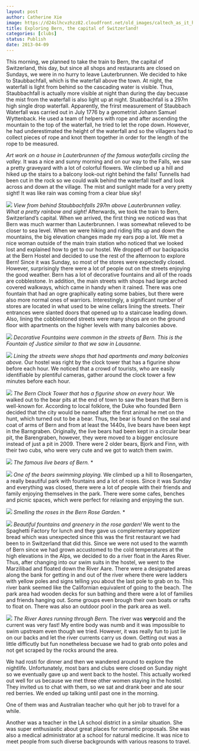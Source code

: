 ```yaml
---
layout: post
author: Catherine Xie
image: https://d24slhcvzhzz82.cloudfront.net/old_images/caltech_as_it_happens/6a0105349b8251970b017ee9ff20c0970d.jpg
title: Exploring Bern, the capital of Switzerland! 
categories: [clubs]
status: Publish
date: 2013-04-09
---
```


This morning, we planned to take the train to Bern, the capital of Switzerland, this day, but since
all shops and restaurants are closed on Sundays, we were in no hurry to leave Lauterbrunnen. We
decided to hike to Staubbachfall, which is the waterfall above the town. At night, the waterfall is light from behind so the cascading water is visible. Thus, Staubbachfall is actually more visible at night than during the day becuase the mist from the waterfall is also light up at night. Stuabbachfall is a 297m high single drop waterfall. Apparently, the frirst measurement of Staubbach Waterfall was carried out in July 1776 by a geometrist Johann Samuel Wyttenback. He used a team of helpers with rope and after ascending the mountain to the top of the waterfall, he tried to let the rope down. However, he had underestimated the height of the waterfall and so the villagers had to collect pieces of rope and knot them together in order for the length of the rope to be measured.

*Art work on a house in Lauterbrunnen of the famous waterfalls circling the valley.*
It was a nice and
sunny morning and on our way to the Falls, we saw a pretty graveyard with a lot of colorful flowers. We
climbed up a hill and hiked up the stairs to a balcony look-out right behind the falls! Tunnells had been cut in the rock so we could walk behind the waterfall itself and look across and down at the village. The mist and sunlight made for a very pretty sight! It was like rain was coming from a clear blue sky!


![](https://d24slhcvzhzz82.cloudfront.net/old_images/caltech_as_it_happens/6a0105349b8251970b017ee9ff226a970d.jpg)
  *View from behind Staubbachfalls 297m above Lauterbrunnen valley. What a pretty rainbow and sight!*
Afterwards,
we took the train to Bern, Switzerland’s capital. When we arrived, the first thing we noticed was that Bern was much
warmer than Lauterbrunnen. I was somewhat relieved to be closer to sea
level. When we were hiking and riding lifts up and down the mountains, the big
elevation changes made my ears pop a lot. We met a nice woman outside of the main train station who noticed that we
looked lost and explained how to get to our hostel. We dropped off our backpacks at the Bern Hostel and decided to use the rest of the afternoon to explore Bern!
Since it was
Sunday, so most of the stores were expectedly closed. However, surprisingly there were a lot of people out
on the streets enjoying the good weather. Bern has a lot of decorative fountains and all of the roads are cobblestone. In addition, the main streets with shops had large arched covered walkways, which came in handy when it rained. There was one fountain that had an ogre graphically eating some babies, but there were also more
normal ones of warriors. Interestingly, a significant number of stores are
located in what used to be wine cellars lining the streets. Their entrances were slanted doors that opened up to a staircase leading down. Also, lining the cobblestoned streets were many shops are on the
ground floor with apartments on the higher levels with many balconies above.


![](https://d24slhcvzhzz82.cloudfront.net/old_images/caltech_as_it_happens/6a0105349b8251970b017d428af0ff970c.jpg)
*Decorative Fountains were common in the streets of Bern. This is the Fountain of Justice similar to that we saw in Lausanne.*

![](https://d24slhcvzhzz82.cloudfront.net/old_images/caltech_as_it_happens/6a0105349b8251970b017c385bd445970b.jpg)
*Lining the streets were shops that had apartments and many balconies above.*
Our hostel was right by the clock tower that has a figurine show before each hour. We noticed that a crowd of tourists, who are easily identifiable by plentiful cameras, gather around the clock tower a few minutes before each hour.


![](https://d24slhcvzhzz82.cloudfront.net/old_images/caltech_as_it_happens/6a0105349b8251970b017d428afd58970c.jpg)
*The Bern Clock Tower that has a figurine show on every hour.*
We
walked out to the bear pits at the end of town to saw the bears that Bern is well-known for. According to local folklore, the Duke who founded Bern decided that the city would be named after the first animal he met on the hunt, which turned out to be a bear. Thus, the bear is found on the seal and coat of arms of Bern and from at least the 1440s, live bears have been kept in the Barngraben. Originally, the live bears had been kept in a circular bear pit, the Barengraben, however, they were moved to a bigger enclosure instead of just a pit in 2009. There were 2 older bears, Bjork and Finn, with their two cubs, who were very cute and we got to
watch them swim.


![](https://d24slhcvzhzz82.cloudfront.net/old_images/caltech_as_it_happens/6a0105349b8251970b017ee9ff3c71970d.jpg)
*The famous live bears of Bern.*
*

![](https://d24slhcvzhzz82.cloudfront.net/old_images/caltech_as_it_happens/6a0105349b8251970b017ee9ff3d22970d.jpg)
*One of the bears swimming playing.*
We
climbed up a hill to Rosengarten, a really beautiful park with fountains and a
lot of roses. Since it was Sunday and everything was closed, there were a lot
of people with their friends and family enjoying themselves in the park. There were some cafes, benches and picnic spaces, which were perfect for relaxing and enjoying the sun.


![](https://d24slhcvzhzz82.cloudfront.net/old_images/caltech_as_it_happens/6a0105349b8251970b017ee9ff4389970d.jpg)
*Smelling the roses in the Bern Rose Garden.*
*

![](https://d24slhcvzhzz82.cloudfront.net/old_images/caltech_as_it_happens/6a0105349b8251970b017c385be71a970b.jpg)
*Beautiful fountains and greenery in the rose garden!*
We went
to the Spaghetti Factory for lunch and they gave us complementary appetizer bread which was unexpected since this was the first restaurant we had been to in Switzerland that did this. 
Since we were not used to the warmth of Bern since we had grown accustomed to the cold temperatures at the high elevations in the Alps, we decided to do a river float in the Aares River. Thus, after changing into our swim suits in the hostel, we went to the Marzilibad and floated down the River Aare. There were a designated areas along the bank for getting in and out of the river where there were ladders with yellow poles and signs telling you about the last pole to grab on to. This river bank seemed like the Californian equivalent of going to the beach. The park area had wooden decks for sun bathing and there were a lot of families and friends hanging out. Some groups even brough their own boats or rafts to float on. There was also an outdoor pool in the park area as well.


![](https://d24slhcvzhzz82.cloudfront.net/old_images/caltech_as_it_happens/6a0105349b8251970b017ee9ff4f0a970d.jpg)
*The River Aares running through Bern.*
The river was **very**cold and the current was very fast! My entire body was numb and it was impossible to swim upstream even though we tried. However, it was really fun to just lie on our backs and let the river currents carry us down. Getting out was a little difficutly but fun nonetheless becuase we had to grab onto poles and not get scraped by the rocks around the area.

We had rosti for dinner and then we
wandered around to explore the nightlife. Unfortunately, most bars and clubs
were closed on Sunday night so we eventually gave up and went back to the
hostel. This actually worked out well for us because we met three other women
staying in the hostel. They invited us to chat with them, so we sat and drank
beer and ate sour red berries. We ended up talking until past one in the morning.

One of them was and Australian teacher who quit her job to travel for a while.

Another was a teacher in the LA school district in a similar situation. She was
super enthusiastic about great places for romantic proposals. She was also a
medical administrator at a school for natural medicine. It was nice to meet
people from such diverse backgrounds with various reasons to travel.

